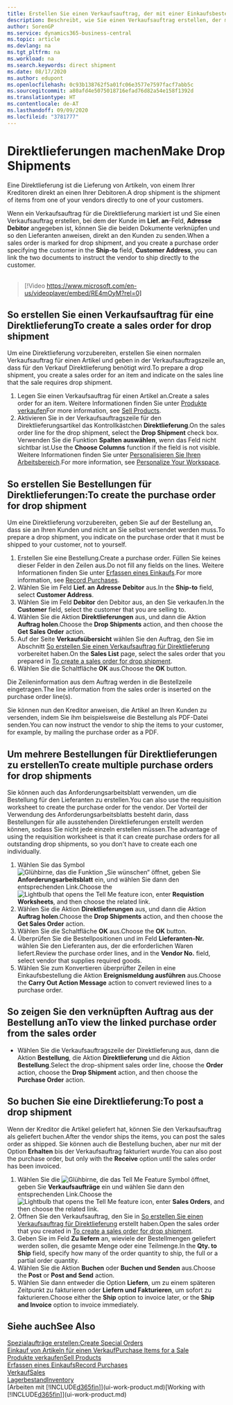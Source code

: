 ```yaml
---
title: Erstellen Sie einen Verkaufsauftrag, der mit einer Einkaufsbestellung für eine direkte Lieferung verknüpft ist | Microsoft Docs
description: Beschreibt, wie Sie einen Verkaufsauftrag erstellen, der mit einer Bestellung verknüpft ist, um sicherzustellen, dass die Artikel vom Kreditor direkt an den Debitor versendet werden
author: SorenGP
ms.service: dynamics365-business-central
ms.topic: article
ms.devlang: na
ms.tgt_pltfrm: na
ms.workload: na
ms.search.keywords: direct shipment
ms.date: 08/17/2020
ms.author: edupont
ms.openlocfilehash: 0c93b138762f5a01fc06e3577e7597facf7abb5c
ms.sourcegitcommit: a80afd4e5075018716efad76d82a54e158f1392d
ms.translationtype: HT
ms.contentlocale: de-AT
ms.lasthandoff: 09/09/2020
ms.locfileid: "3781777"
---
```

# <a name="make-drop-shipments"></a><span data-ttu-id="abb3f-103">Direktlieferungen machen</span><span class="sxs-lookup"><span data-stu-id="abb3f-103">Make Drop Shipments</span></span>

<span data-ttu-id="abb3f-104">Eine Direktlieferung ist die Lieferung von Artikeln, von einem Ihrer Kreditoren direkt an einen Ihrer Debitoren.</span><span class="sxs-lookup"><span data-stu-id="abb3f-104">A drop shipment is the shipment of items from one of your vendors directly to one of your customers.</span></span>

<span data-ttu-id="abb3f-105">Wenn ein Verkaufsauftrag für die Direktlieferung markiert ist und Sie einen Verkaufsauftrag erstellen, bei dem der Kunde im **Lief. an**-Feld, **Adresse Debitor** angegeben ist, können Sie die beiden Dokumente verknüpfen und so den Lieferanten anweisen, direkt an den Kunden zu senden.</span><span class="sxs-lookup"><span data-stu-id="abb3f-105">When a sales order is marked for drop shipment, and you create a purchase order specifying the customer in the **Ship-to** field, **Customer Address**, you can link the two documents to instruct the vendor to ship directly to the customer.</span></span>
<br><br>  
  
> [!Video https://www.microsoft.com/en-us/videoplayer/embed/RE4mOyM?rel=0]

## <a name="to-create-a-sales-order-for-drop-shipment"></a><span data-ttu-id="abb3f-106">So erstellen Sie einen Verkaufsauftrag für eine Direktlieferung</span><span class="sxs-lookup"><span data-stu-id="abb3f-106">To create a sales order for drop shipment</span></span>

<span data-ttu-id="abb3f-107">Um eine Direktlieferung vorzubereiten, erstellen Sie einen normalen Verkaufsauftrag für einen Artikel und geben in der Verkaufsauftragszeile an, dass für den Verkauf Direktlieferung benötigt wird.</span><span class="sxs-lookup"><span data-stu-id="abb3f-107">To prepare a drop shipment, you create a sales order for an item and indicate on the sales line that the sale requires drop shipment.</span></span>

1. <span data-ttu-id="abb3f-108">Legen Sie einen Verkaufsauftrag für einen Artikel an.</span><span class="sxs-lookup"><span data-stu-id="abb3f-108">Create a sales order for an item.</span></span> <span data-ttu-id="abb3f-109">Weitere Informationen finden Sie unter [Produkte verkaufen](sales-how-sell-products.md)</span><span class="sxs-lookup"><span data-stu-id="abb3f-109">For more information, see [Sell Products](sales-how-sell-products.md).</span></span>
2. <span data-ttu-id="abb3f-110">Aktivieren Sie in der Verkaufsauftragszeile für den Direktlieferungsartikel das Kontrollkästchen **Direktlieferung**.</span><span class="sxs-lookup"><span data-stu-id="abb3f-110">On the sales order line for the drop shipment, select the **Drop Shipment** check box.</span></span> <span data-ttu-id="abb3f-111">Verwenden Sie die Funktion **Spalten auswählen**, wenn das Feld nicht sichtbar ist.</span><span class="sxs-lookup"><span data-stu-id="abb3f-111">Use the **Choose Columns** function if the field is not visible.</span></span> <span data-ttu-id="abb3f-112">Weitere Informationen finden Sie unter [Personalisieren Sie Ihren Arbeitsbereich](ui-personalization-user.md).</span><span class="sxs-lookup"><span data-stu-id="abb3f-112">For more information, see [Personalize Your Workspace](ui-personalization-user.md).</span></span>

## <a name="to-create-the-purchase-order-for-drop-shipment"></a><span data-ttu-id="abb3f-113">So erstellen Sie Bestellungen für Direktlieferungen:</span><span class="sxs-lookup"><span data-stu-id="abb3f-113">To create the purchase order for drop shipment</span></span>

<span data-ttu-id="abb3f-114">Um eine Direktlieferung vorzubereiten, geben Sie auf der Bestellung an, dass sie an Ihren Kunden und nicht an Sie selbst versendet werden muss.</span><span class="sxs-lookup"><span data-stu-id="abb3f-114">To prepare a drop shipment, you indicate on the purchase order that it must be shipped to your customer, not to yourself.</span></span>

1. <span data-ttu-id="abb3f-115">Erstellen Sie eine Bestellung.</span><span class="sxs-lookup"><span data-stu-id="abb3f-115">Create a purchase order.</span></span> <span data-ttu-id="abb3f-116">Füllen Sie keines dieser Felder in den Zeilen aus.</span><span class="sxs-lookup"><span data-stu-id="abb3f-116">Do not fill any fields on the lines.</span></span> <span data-ttu-id="abb3f-117">Weitere Informationen finden Sie unter [Erfassen eines Einkaufs](purchasing-how-record-purchases.md).</span><span class="sxs-lookup"><span data-stu-id="abb3f-117">For more information, see [Record Purchases](purchasing-how-record-purchases.md).</span></span>
2. <span data-ttu-id="abb3f-118">Wählen Sie im Feld **Lief. an** **Adresse Debitor** aus.</span><span class="sxs-lookup"><span data-stu-id="abb3f-118">In the **Ship-to** field, select **Customer Address**.</span></span>
3. <span data-ttu-id="abb3f-119">Wählen Sie im Feld **Debitor** den Debitor aus, an den Sie verkaufen.</span><span class="sxs-lookup"><span data-stu-id="abb3f-119">In the **Customer** field, select the customer that you are selling to.</span></span>
4. <span data-ttu-id="abb3f-120">Wählen Sie die Aktion **Direktlieferungen** aus, und dann die Aktion **Auftrag holen**.</span><span class="sxs-lookup"><span data-stu-id="abb3f-120">Choose the **Drop Shipments** action, and then choose the **Get Sales Order** action.</span></span>
5. <span data-ttu-id="abb3f-121">Auf der Seite **Verkaufsübersicht** wählen Sie den Auftrag, den Sie im Abschnitt [So erstellen Sie einen Verkaufsauftrag für Direktlieferung](sales-how-drop-shipment.md#to-create-a-sales-order-for-drop-shipment) vorbereitet haben.</span><span class="sxs-lookup"><span data-stu-id="abb3f-121">On the **Sales List** page, select the sales order that you prepared in [To create a sales order for drop shipment](sales-how-drop-shipment.md#to-create-a-sales-order-for-drop-shipment).</span></span>
6. <span data-ttu-id="abb3f-122">Wählen Sie die Schaltfläche **OK** aus.</span><span class="sxs-lookup"><span data-stu-id="abb3f-122">Choose the **OK** button.</span></span>

<span data-ttu-id="abb3f-123">Die Zeileninformation aus dem Auftrag werden in die Bestellzeile eingetragen.</span><span class="sxs-lookup"><span data-stu-id="abb3f-123">The line information from the sales order is inserted on the purchase order line(s).</span></span>

<span data-ttu-id="abb3f-124">Sie können nun den Kreditor anweisen, die Artikel an Ihren Kunden zu versenden, indem Sie ihm beispielsweise die Bestellung als PDF-Datei senden.</span><span class="sxs-lookup"><span data-stu-id="abb3f-124">You can now instruct the vendor to ship the items to your customer, for example, by mailing the purchase order as a PDF.</span></span>     

## <a name="to-create-multiple-purchase-orders-for-drop-shipments"></a><span data-ttu-id="abb3f-125">Um mehrere Bestellungen für Direktlieferungen zu erstellen</span><span class="sxs-lookup"><span data-stu-id="abb3f-125">To create multiple purchase orders for drop shipments</span></span>

<span data-ttu-id="abb3f-126">Sie können auch das Anforderungsarbeitsblatt verwenden, um die Bestellung für den Lieferanten zu erstellen.</span><span class="sxs-lookup"><span data-stu-id="abb3f-126">You can also use the requisition worksheet to create the purchase order for the vendor.</span></span> <span data-ttu-id="abb3f-127">Der Vorteil der Verwendung des Anforderungsarbeitsblatts besteht darin, dass Bestellungen für alle ausstehenden Direktlieferungen erstellt werden können, sodass Sie nicht jede einzeln erstellen müssen.</span><span class="sxs-lookup"><span data-stu-id="abb3f-127">The advantage of using the requisition worksheet is that it can create purchase orders for all outstanding drop shipments, so you don't have to create each one individually.</span></span>

1. <span data-ttu-id="abb3f-128">Wählen Sie das Symbol ![Glühbirne, das die Funktion „Sie wünschen“ öffnet](media/ui-search/search_small.png "Tell Me-Funktion"), geben Sie **Anforderungsarbeitsblatt** ein, und wählen Sie dann den entsprechenden Link.</span><span class="sxs-lookup"><span data-stu-id="abb3f-128">Choose the ![Lightbulb that opens the Tell Me feature](media/ui-search/search_small.png "Tell me what you want to do") icon, enter **Requistion Worksheets**, and then choose the related link.</span></span>
2. <span data-ttu-id="abb3f-129">Wählen Sie die Aktion **Direktlieferungen** aus, und dann die Aktion **Auftrag holen**.</span><span class="sxs-lookup"><span data-stu-id="abb3f-129">Choose the **Drop Shipments** action, and then choose the **Get Sales Order** action.</span></span>
3. <span data-ttu-id="abb3f-130">Wählen Sie die Schaltfläche **OK** aus.</span><span class="sxs-lookup"><span data-stu-id="abb3f-130">Choose the **OK** button.</span></span>
4. <span data-ttu-id="abb3f-131">Überprüfen Sie die Bestellpositionen und im Feld **Lieferanten-Nr.** wählen Sie den Lieferanten aus, der die erforderlichen Waren liefert.</span><span class="sxs-lookup"><span data-stu-id="abb3f-131">Review the purchase order lines, and in the **Vendor No.** field, select vendor that supplies required goods.</span></span> 
5. <span data-ttu-id="abb3f-132">Wählen Sie zum Konvertieren überprüfter Zeilen in eine Einkaufsbestellung die Aktion **Ereignismeldung ausführen** aus.</span><span class="sxs-lookup"><span data-stu-id="abb3f-132">Choose the **Carry Out Action Message** action to convert reviewed lines to a purchase order.</span></span>

## <a name="to-view-the-linked-purchase-order-from-the-sales-order"></a><span data-ttu-id="abb3f-133">So zeigen Sie den verknüpften Auftrag aus der Bestellung an</span><span class="sxs-lookup"><span data-stu-id="abb3f-133">To view the linked purchase order from the sales order</span></span>

* <span data-ttu-id="abb3f-134">Wählen Sie die Verkaufsauftragszeile der Direktlieferung aus, dann die Aktion **Bestellung**, die Aktion **Direktlieferung** und die Aktion **Bestellung**.</span><span class="sxs-lookup"><span data-stu-id="abb3f-134">Select the drop-shipment sales order line, choose the **Order** action, choose the **Drop Shipment** action, and then choose the **Purchase Order** action.</span></span>

## <a name="to-post-a-drop-shipment"></a><span data-ttu-id="abb3f-135">So buchen Sie eine Direktlieferung:</span><span class="sxs-lookup"><span data-stu-id="abb3f-135">To post a drop shipment</span></span>

<span data-ttu-id="abb3f-136">Wenn der Kreditor die Artikel geliefert hat, können Sie den Verkaufsauftrag als geliefert buchen.</span><span class="sxs-lookup"><span data-stu-id="abb3f-136">After the vendor ships the items, you can post the sales order as shipped.</span></span> <span data-ttu-id="abb3f-137">Sie können auch die Bestellung buchen, aber nur mit der Option **Erhalten** bis der Verkaufsauftrag fakturiert wurde.</span><span class="sxs-lookup"><span data-stu-id="abb3f-137">You can also post the purchase order, but only with the **Receive** option until the sales order has been invoiced.</span></span>

1. <span data-ttu-id="abb3f-138">Wählen Sie die ![Glühbirne, die das Tell Me Feature](media/ui-search/search_small.png "Tell Me-Funktion") Symbol öffnet, geben Sie **Verkaufsaufträge** ein und wählen Sie dann den entsprechenden Link.</span><span class="sxs-lookup"><span data-stu-id="abb3f-138">Choose the ![Lightbulb that opens the Tell Me feature](media/ui-search/search_small.png "Tell me what you want to do") icon, enter **Sales Orders**, and then choose the related link.</span></span>
2. <span data-ttu-id="abb3f-139">Öffnen Sie den Verkaufsauftrag, den Sie in [So erstellen Sie einen Verkaufsauftrag für Direktlieferung](#to-create-a-sales-order-for-drop-shipment) erstellt haben.</span><span class="sxs-lookup"><span data-stu-id="abb3f-139">Open the sales order that you created in [To create a sales order for drop shipment](#to-create-a-sales-order-for-drop-shipment).</span></span>
3. <span data-ttu-id="abb3f-140">Geben Sie im Feld **Zu liefern** an, wieviele der Bestellmengen geliefert werden sollen, die gesamte Menge oder eine Teilmenge.</span><span class="sxs-lookup"><span data-stu-id="abb3f-140">In the **Qty. to Ship** field, specify how many of the order quantity to ship, the full or a partial order quantity.</span></span>
4. <span data-ttu-id="abb3f-141">Wählen Sie die Aktion **Buchen** oder **Buchen und Senden** aus.</span><span class="sxs-lookup"><span data-stu-id="abb3f-141">Choose the **Post** or **Post and Send** action.</span></span>
5. <span data-ttu-id="abb3f-142">Wählen Sie dann entweder die Option **Liefern**, um zu einem späteren Zeitpunkt zu fakturieren oder **Liefern und Fakturieren**, um sofort zu fakturieren.</span><span class="sxs-lookup"><span data-stu-id="abb3f-142">Choose either the **Ship** option to invoice later, or the **Ship and Invoice** option to invoice immediately.</span></span>

## <a name="see-also"></a><span data-ttu-id="abb3f-143">Siehe auch</span><span class="sxs-lookup"><span data-stu-id="abb3f-143">See Also</span></span>

[<span data-ttu-id="abb3f-144">Spezialaufträge erstellen:</span><span class="sxs-lookup"><span data-stu-id="abb3f-144">Create Special Orders</span></span>](sales-how-to-create-special-orders.md)  
[<span data-ttu-id="abb3f-145">Einkauf von Artikeln für einen Verkauf</span><span class="sxs-lookup"><span data-stu-id="abb3f-145">Purchase Items for a Sale</span></span>](purchasing-how-purchase-products-sale.md)  
[<span data-ttu-id="abb3f-146">Produkte verkaufen</span><span class="sxs-lookup"><span data-stu-id="abb3f-146">Sell Products</span></span>](sales-how-sell-products.md)  
[<span data-ttu-id="abb3f-147">Erfassen eines Einkaufs</span><span class="sxs-lookup"><span data-stu-id="abb3f-147">Record Purchases</span></span>](purchasing-how-record-purchases.md)  
[<span data-ttu-id="abb3f-148">Verkauf</span><span class="sxs-lookup"><span data-stu-id="abb3f-148">Sales</span></span>](sales-manage-sales.md)  
[<span data-ttu-id="abb3f-149">Lagerbestand</span><span class="sxs-lookup"><span data-stu-id="abb3f-149">Inventory</span></span>](inventory-manage-inventory.md)  
<span data-ttu-id="abb3f-150">[Arbeiten mit [!INCLUDE[d365fin](includes/d365fin_md.md)]](ui-work-product.md)</span><span class="sxs-lookup"><span data-stu-id="abb3f-150">[Working with [!INCLUDE[d365fin](includes/d365fin_md.md)]](ui-work-product.md)</span></span>
